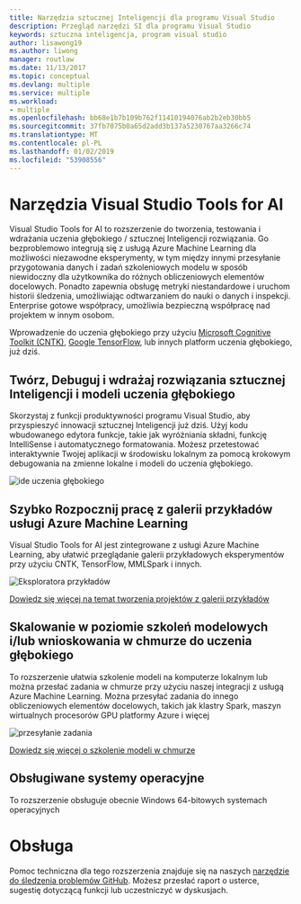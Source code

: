 ```yaml
---
title: Narzędzia sztucznej Inteligencji dla programu Visual Studio
description: Przegląd narzędzi SI dla programu Visual Studio
keywords: sztuczna inteligencja, program visual studio
author: lisawong19
ms.author: liwong
manager: routlaw
ms.date: 11/13/2017
ms.topic: conceptual
ms.devlang: multiple
ms.service: multiple
ms.workload:
- multiple
ms.openlocfilehash: bb68e1b7b109b762f11410194076ab2b2eb30bb5
ms.sourcegitcommit: 37fb7075b0a65d2add3b137a5230767aa3266c74
ms.translationtype: MT
ms.contentlocale: pl-PL
ms.lasthandoff: 01/02/2019
ms.locfileid: "53908556"
---
```

# <a name="visual-studio-tools-for-ai"></a>Narzędzia Visual Studio Tools for AI

Visual Studio Tools for AI to rozszerzenie do tworzenia, testowania i wdrażania uczenia głębokiego / sztucznej Inteligencji rozwiązania. Go bezproblemowo integrują się z usługą Azure Machine Learning dla możliwości niezawodne eksperymenty, w tym między innymi przesyłanie przygotowania danych i zadań szkoleniowych modelu w sposób niewidoczny dla użytkownika do różnych obliczeniowych elementów docelowych. Ponadto zapewnia obsługę metryki niestandardowe i uruchom historii śledzenia, umożliwiając odtwarzaniem do nauki o danych i inspekcji. Enterprise gotowe współpracy, umożliwia bezpieczną współpracę nad projektem w innym osobom.

Wprowadzenie do uczenia głębokiego przy użyciu [Microsoft Cognitive Toolkit (CNTK)](http://www.microsoft.com/en-us/cognitive-toolkit), [Google TensorFlow](https://www.tensorflow.org), lub innych platform uczenia głębokiego, już dziś.

## <a name="develop-debug-and-deploy-deep-learning-models-and-ai-solutions"></a>Twórz, Debuguj i wdrażaj rozwiązania sztucznej Inteligencji i modeli uczenia głębokiego
Skorzystaj z funkcji produktywności programu Visual Studio, aby przyspieszyć innowacji sztucznej Inteligencji już dziś. Użyj kodu wbudowanego edytora funkcje, takie jak wyróżniania składni, funkcję IntelliSense i automatycznego formatowania. Możesz przetestować interaktywnie Twojej aplikacji w środowisku lokalnym za pomocą krokowym debugowania na zmienne lokalne i modeli do uczenia głębokiego.

![ide uczenia głębokiego](media/about/ide.png)

## <a name="get-started-quickly-with-the-azure-machine-learning-sample-gallery"></a>Szybko Rozpocznij pracę z galerii przykładów usługi Azure Machine Learning
Visual Studio Tools for AI jest zintegrowane z usługi Azure Machine Learning, aby ułatwić przeglądanie galerii przykładowych eksperymentów przy użyciu CNTK, TensorFlow, MMLSpark i innych.

![Eksploratora przykładów](media/about/gallery.png)

[Dowiedz się więcej na temat tworzenia projektów z galerii przykładów](create-project-gallery.md)

## <a name="scale-out-deep-learning-model-training-andor-inferencing-to-the-cloud"></a>Skalowanie w poziomie szkoleń modelowych i/lub wnioskowania w chmurze do uczenia głębokiego
To rozszerzenie ułatwia szkolenie modeli na komputerze lokalnym lub można przesłać zadania w chmurze przy użyciu naszej integracji z usługą Azure Machine Learning. Można przesyłać zadania do innego obliczeniowych elementów docelowych, takich jak klastry Spark, maszyn wirtualnych procesorów GPU platformy Azure i więcej

![przesyłanie zadania](media/about/submitjobs.png)

[Dowiedz się więcej o szkolenie modeli w chmurze](tensorflow-vm.md)

## <a name="supported-operating-systems"></a>Obsługiwane systemy operacyjne
To rozszerzenie obsługuje obecnie Windows 64-bitowych systemach operacyjnych

# <a name="support"></a>Obsługa
Pomoc techniczna dla tego rozszerzenia znajduje się na naszych [narzędzie do śledzenia problemów GitHub](http://github.com/Microsoft/vs-tools-for-ai/issues). Możesz przesłać raport o usterce, sugestię dotyczącą funkcji lub uczestniczyć w dyskusjach.
